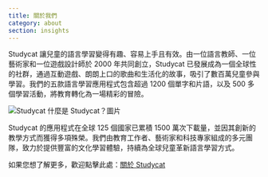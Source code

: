 ```yaml
---
title: 關於我們
category: about
section: insights
---
```

Studycat 讓兒童的語言學習變得有趣、容易上手且有效。由一位語言教師、一位藝術家和一位遊戲設計師於 2000 年共同創立，Studycat 已發展成為一個全球性的社群，通過互動遊戲、朗朗上口的歌曲和生活化的故事，吸引了數百萬兒童參與學習。我們的五款語言學習應用程式包含超過 1200 個單字和片語，以及 500 多個學習活動，將教育轉化為一場精彩的冒險。


![Studycat 什麼是 Studycat？圖片](https://imagedelivery.net/gjxGkoZTGUWzEAQWbazEuA/2eae4281-f704-43ef-70f5-f393e5235600/w=360,format=auto,compression=fast,dpr=2)


 


Studycat 的應用程式在全球 125 個國家已累積 1500 萬次下載量，並因其創新的教學方式而獲得多項殊榮。我們由教育工作者、藝術家和科技專家組成的多元團隊，致力於提供豐富的文化學習體驗，持續為全球兒童革新語言學習方式。


如果您想了解更多，歡迎點擊此處：[關於 Studycat](https://studycat.com/about/)